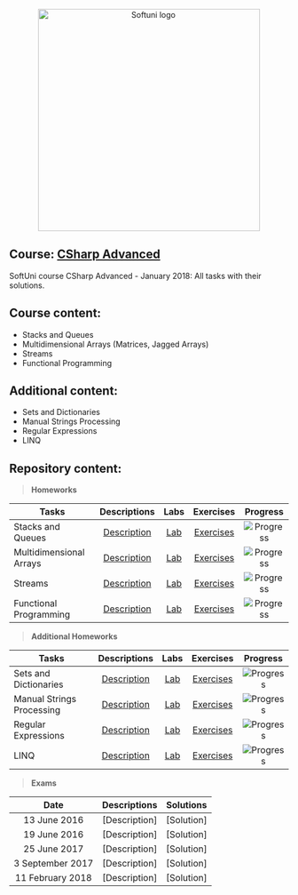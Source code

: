 <p align="center">
	<a href="https://softuni.bg/"><img src="https://www.jobs.bg/assets/logo/2017-09-01/b_6e048c01c340d967f2a6e540e9825d46.png" alt="Softuni logo" width="400" align="center">
	</a>
<p>

## Course: [CSharp Advanced](https://softuni.bg/trainings/1841/csharp-advanced-january-2017)
SoftUni course CSharp Advanced - January 2018: All tasks with their solutions.

## Course content:
- Stacks and Queues
- Multidimensional Arrays (Matrices, Jagged Arrays)
- Streams
- Functional Programming

## Additional content:
- Sets and Dictionaries
- Manual Strings Processing
- Regular Expressions
- LINQ

## Repository content:

> **Homeworks**

Tasks							|Descriptions																					| Labs																											| Exercises																												|Progress																														
--------------------------------|:---------------------------------------------------------------------------------------------:|:-------------------------------------------------------------------------------------------------------------:|:---------------------------------------------------------------------------------------------------------------------:|:-------------:
Stacks and Queues             	|[Description](https://github.com/dobroslav-atanasov/CSharp-Advanced/tree/master/Resources) 	|[Lab](https://github.com/dobroslav-atanasov/CSharp-Advanced/tree/master/01.%20StacksAndQueues-Lab)				|[Exercises](https://github.com/dobroslav-atanasov/CSharp-Advanced/tree/master/02.%20StacksAndQueues-Exercises)			|![Progress](http://progressed.io/bar/100?title=completed)
Multidimensional Arrays        	|[Description](https://github.com/dobroslav-atanasov/CSharp-Advanced/tree/master/Resources) 	|[Lab](https://github.com/dobroslav-atanasov/CSharp-Advanced/tree/master/03.%20MultidimensionalArrays-Lab)		|[Exercises](https://github.com/dobroslav-atanasov/CSharp-Advanced/tree/master/04.%20MultidimensionalArrays-Exercises)	|![Progress](http://progressed.io/bar/100?title=completed)
Streams  				    	|[Description](https://github.com/dobroslav-atanasov/CSharp-Advanced/tree/master/Resources) 	|[Lab](https://github.com/dobroslav-atanasov/CSharp-Advanced/tree/master/05.%20FilesAndStreams-Lab)				|[Exercises](https://github.com/dobroslav-atanasov/CSharp-Advanced/tree/master/06.%20FilesAndStreams-Exercises)			|![Progress](http://progressed.io/bar/100?title=completed)
Functional Programming	     	|[Description](https://github.com/dobroslav-atanasov/CSharp-Advanced/tree/master/Resources) 	|[Lab](https://github.com/dobroslav-atanasov/CSharp-Advanced/tree/master/07.%20FunctionalProgramming-Lab)		|[Exercises](https://github.com/dobroslav-atanasov/CSharp-Advanced/tree/master/08.%20FunctionalProgramming-Exercises)	|![Progress](http://progressed.io/bar/100?title=completed)																												|![Progress](http://progressed.io/bar/44)

> **Additional Homeworks**

Tasks							|Descriptions																					| Labs																											| Exercises																												|Progress																														
--------------------------------|:---------------------------------------------------------------------------------------------:|:-------------------------------------------------------------------------------------------------------------:|:---------------------------------------------------------------------------------------------------------------------:|:-------------:
Sets and Dictionaries          	|[Description](https://github.com/dobroslav-atanasov/CSharp-Advanced/tree/master/Resources) 	|[Lab](https://github.com/dobroslav-atanasov/CSharp-Advanced/tree/master/09.%20SetsAndDictionaries-Lab)			|[Exercises](https://github.com/dobroslav-atanasov/CSharp-Advanced/tree/master/10.%20SetsAndDictionaries-Exercises)		|![Progress](http://progressed.io/bar/100?title=completed)
Manual Strings Processing      	|[Description](https://github.com/dobroslav-atanasov/CSharp-Advanced/tree/master/Resources) 	|[Lab](https://github.com/dobroslav-atanasov/CSharp-Advanced/tree/master/11.%20ManualStringsProcessing-Lab)		|[Exercises](https://github.com/dobroslav-atanasov/CSharp-Advanced/tree/master/12.%20ManualStringsProcessing-Exercises)	|![Progress](http://progressed.io/bar/100?title=completed)
Regular Expressions			   	|[Description](https://github.com/dobroslav-atanasov/CSharp-Advanced/tree/master/Resources) 	|[Lab](https://github.com/dobroslav-atanasov/CSharp-Advanced/tree/master/13.%20RegularExpressions-Lab)			|[Exercises](https://github.com/dobroslav-atanasov/CSharp-Advanced/tree/master/14.%20RegularExpressions-Exercises)		|![Progress](http://progressed.io/bar/100?title=completed)
LINQ 					     	|[Description](https://github.com/dobroslav-atanasov/CSharp-Advanced/tree/master/Resources) 	|[Lab](https://github.com/dobroslav-atanasov/CSharp-Advanced/tree/master/15.%20LINQ-Lab)						|[Exercises](https://github.com/dobroslav-atanasov/CSharp-Advanced/tree/master/16.%20LINQ-Exercises)					|![Progress](http://progressed.io/bar/100?title=completed)																												|![Progress](http://progressed.io/bar/44)

> **Exams**

|Date				|Descriptions			|Solutions
|:-----------------:|:---------------------:|:----------:
|13 June 2016		|[Description]			|[Solution]
|19 June 2016		|[Description]			|[Solution]
|25 June 2017		|[Description]			|[Solution]
|3 September 2017	|[Description]			|[Solution]
|11 February 2018	|[Description]			|[Solution]